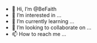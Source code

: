 - 👋 Hi, I’m @BeFaith
- 👀 I’m interested in ...
- 🌱 I’m currently learning ...
- 💞️ I’m looking to collaborate on ...
- 📫 How to reach me ...

<!---
BeFaith/BeFaith is a ✨ special ✨ repository because its `README.md` (this file) appears on your GitHub profile.
You can click the Preview link to take a look at your changes.
--->
